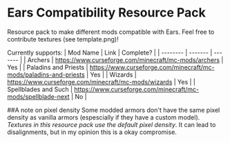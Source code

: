 # Ears Compatibility Resource Pack
Resource pack to make different mods compatible with Ears. Feel free to contribute textures (see template.png)!

Currently supports:
| Mod Name | Link | Complete? |
| -------- | ------- | ------- |
| Archers | https://www.curseforge.com/minecraft/mc-mods/archers | Yes |
| Paladins and Priests | https://www.curseforge.com/minecraft/mc-mods/paladins-and-priests | Yes |
| Wizards | https://www.curseforge.com/minecraft/mc-mods/wizards | Yes |
| Spellblades and Such | https://www.curseforge.com/minecraft/mc-mods/spellblade-next | No |

##A note on pixel density
Some modded armors don't have the same pixel density as vanilla armors (espescially if they have a custom model). 
*Textures in this resource pack use the default pixel density*. It can lead to disalignments, but in my opinion this is a okay compromise.